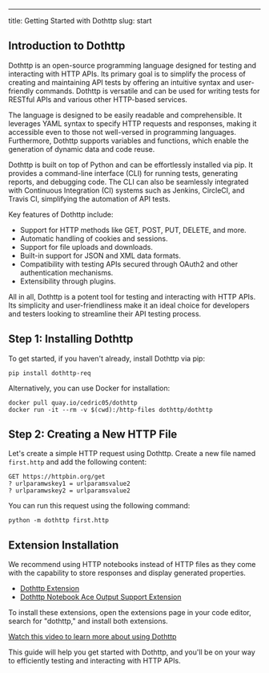 ---
title: Getting Started with Dothttp
slug: start

## Introduction to Dothttp

Dothttp is an open-source programming language designed for testing and interacting with HTTP APIs. Its primary goal is to simplify the process of creating and maintaining API tests by offering an intuitive syntax and user-friendly commands. Dothttp is versatile and can be used for writing tests for RESTful APIs and various other HTTP-based services.

The language is designed to be easily readable and comprehensible. It leverages YAML syntax to specify HTTP requests and responses, making it accessible even to those not well-versed in programming languages. Furthermore, Dothttp supports variables and functions, which enable the generation of dynamic data and code reuse.

Dothttp is built on top of Python and can be effortlessly installed via pip. It provides a command-line interface (CLI) for running tests, generating reports, and debugging code. The CLI can also be seamlessly integrated with Continuous Integration (CI) systems such as Jenkins, CircleCI, and Travis CI, simplifying the automation of API tests.

Key features of Dothttp include:

- Support for HTTP methods like GET, POST, PUT, DELETE, and more.
- Automatic handling of cookies and sessions.
- Support for file uploads and downloads.
- Built-in support for JSON and XML data formats.
- Compatibility with testing APIs secured through OAuth2 and other authentication mechanisms.
- Extensibility through plugins.

All in all, Dothttp is a potent tool for testing and interacting with HTTP APIs. Its simplicity and user-friendliness make it an ideal choice for developers and testers looking to streamline their API testing process.

## Step 1: Installing Dothttp

To get started, if you haven't already, install Dothttp via pip:

```shell
pip install dothttp-req
```

Alternatively, you can use Docker for installation:

```shell
docker pull quay.io/cedric05/dothttp
docker run -it --rm -v $(cwd):/http-files dothttp/dothttp
```

## Step 2: Creating a New HTTP File

Let's create a simple HTTP request using Dothttp. Create a new file named `first.http` and add the following content:

```http
GET https://httpbin.org/get
? urlparamwskey1 = urlparamsvalue2
? urlparamwskey2 = urlparamsvalue2
```

You can run this request using the following command:

```shell
python -m dothttp first.http
```

## Extension Installation

We recommend using HTTP notebooks instead of HTTP files as they come with the capability to store responses and display generated properties.

- [Dothttp Extension](https://marketplace.visualstudio.com/items?itemName=ShivaPrasanth.dothttp-code)
- [Dothttp Notebook Ace Output Support Extension](https://marketplace.visualstudio.com/items?itemName=ShivaPrasanth.dotbook)

To install these extensions, open the extensions page in your code editor, search for "dothttp," and install both extensions.

[Watch this video to learn more about using Dothttp](https://www.youtube.com/embed/I1PtzV5Oa5c)

This guide will help you get started with Dothttp, and you'll be on your way to efficiently testing and interacting with HTTP APIs.